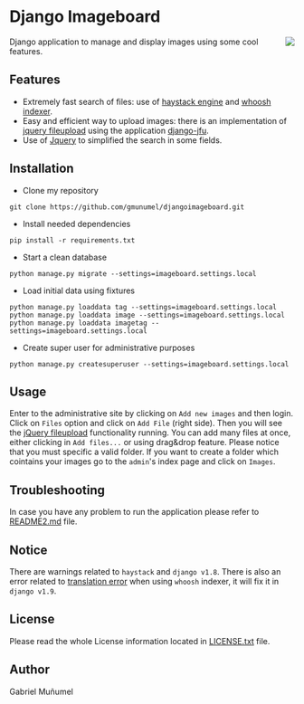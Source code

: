 Django Imageboard
=================

<img style="float: right" src="https://travis-ci.org/gmunumel/djangoimageboard.svg?branch=master">

Django application to manage and display images using some cool features. 


Features
-------

* Extremely fast search of files: use of [haystack engine](http://haystacksearch.org/) and [whoosh indexer](https://bitbucket.org/mchaput/whoosh/wiki/Home).
* Easy and efficient way to upload images: there is an implementation of [jquery fileupload](https://blueimp.github.io/jQuery-File-Upload/) using the application [django-jfu](https://github.com/Alem/django-jfu).
* Use of [Jquery](http://jqueryui.com/autocomplete/) to simplified the search in some fields.



Installation
-----------

* Clone my repository

```
git clone https://github.com/gmunumel/djangoimageboard.git
```

* Install needed dependencies

```
pip install -r requirements.txt 
```

* Start a clean database

```
python manage.py migrate --settings=imageboard.settings.local
```

* Load initial data using fixtures

```
python manage.py loaddata tag --settings=imageboard.settings.local
python manage.py loaddata image --settings=imageboard.settings.local
python manage.py loaddata imagetag --settings=imageboard.settings.local
```
    
* Create super user for administrative purposes

```
python manage.py createsuperuser --settings=imageboard.settings.local
```

Usage
-----

Enter to the administrative site by clicking on `Add new images` and then login. Click on `Files` option and click on `Add File` (right side). Then you will see the [jQuery fileupload](https://blueimp.github.io/jQuery-File-Upload/) functionality running. You can add many files at once, either clicking in `Add files...` or using drag&drop feature. Please notice that you must specific a valid folder. If you want to create a folder which cointains your images go to the `admin`'s index page and click on `Images`.

Troubleshooting 
---------------

In case you have any problem to run the application please refer to [README2.md](https://github.com/gmunumel/djangoimageboard/blob/master/README2.md) file.


Notice
------

There are warnings related to `haystack` and `django v1.8`. There is also an error related to [translation error](https://code.djangoproject.com/ticket/24569) when using `whoosh` indexer, it will fix it in `django v1.9`.


License
-------

Please read the whole License information located in [LICENSE.txt](https://github.com/gmunumel/djangoimageboard/blob/master/LICENSE.md) file.


Author
------

Gabriel Muñumel


